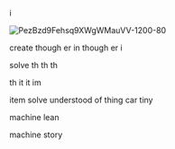 i 

![PezBzd9Fehsq9XWgWMauVV-1200-80](https://github.com/user-attachments/assets/1e1f1305-035f-4fd0-a073-b45e7e862b41)

create though er in though er i

solve th 
th      th 

th
  it 
it
  im 

item solve
          understood of 
                       thing 
                            car 
                               tiny

machine
       lean 

machine
       story 

